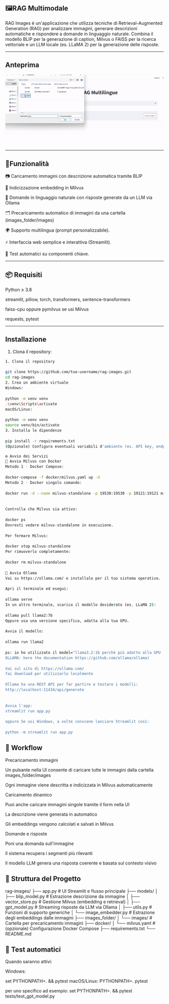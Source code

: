 ##  🖼️RAG Multimodale

RAG Images è un'applicazione che utilizza tecniche di Retrieval-Augmented Generation (RAG) per analizzare immagini, generare descrizioni automatiche e rispondere a domande in linguaggio naturale. Combina il modello BLIP per la generazione di caption, Milvus o FAISS per la ricerca vettoriale e un LLM locale (es. LLaMA 2) per la generazione delle risposte.


---

## Anteprima

![Project Demo GIF](images/gif.gif)

---

## 🚀Funzionalità
📷 Caricamento immagini con descrizione automatica tramite BLIP

🔎 Indicizzazione embedding in Milvus

💬 Domande in linguaggio naturale con risposte generate da un LLM via Ollama

🗂️ Precaricamento automatico di immagini da una cartella (images_folder/images)

🌍 Supporto multilingua (prompt personalizzabile).

⚡ Interfaccia web semplice e interattiva (Streamlit).

🧪 Test automatici su componenti chiave.

---

## 📦 Requisiti
Python ≥ 3.8

streamlit, pillow, torch, transformers, sentence-transformers

faiss-cpu oppure pymilvus se usi Milvus

requests, pytest



---

## Installazione

1. Clona il repository:

```bash
1. Clona il repository

git clone https://github.com/tuo-username/rag-images.git
cd rag-images
2. Crea un ambiente virtuale
Windows:

python -m venv venv
.\venv\Scripts\activate
macOS/Linux:

python -m venv venv
source venv/bin/activate
3. Installa le dipendenze

pip install -r requirements.txt
(Opzionale) Configura eventuali variabili d'ambiente (es. API key, endpoint personalizzati)
```


```bash
⚙️ Avvio dei Servizi
🧠 Avvia Milvus con Docker
Metodo 1 - Docker Compose:

docker-compose -f docker/milvus.yaml up -d
Metodo 2 - Docker singolo comando:

docker run -d --name milvus-standalone -p 19530:19530 -p 19121:19121 milvusdb/milvus:latest


Controlla che Milvus sia attivo:

docker ps
Dovresti vedere milvus-standalone in esecuzione.

Per fermare Milvus:

docker stop milvus-standalone
Per rimuoverlo completamente:

docker rm milvus-standalone

🧠 Avvia Ollama
Vai su https://ollama.com/ e installalo per il tuo sistema operativo.

Apri il terminale ed esegui:

ollama serve
In un altro terminale, scarica il modello desiderato (es. LLaMA 2):

ollama pull llama2:7b
Oppure usa una versione specifica, adatta alla tua GPU.

Avvia il modello:

ollama run llama2

ps: io ho utilizzato il model="llama3.2:1b perchè più adatto alla GPU
OLLAMA: here the documentation https://github.com/ollama/ollama)

Vai sul sito di https://ollama.com/
fai download per utilizzarlo localmente

Ollama ha una REST API per far partire e testare i modelli:
http://localhost:11434/api/generate


Avvia l'app:
streamlit run app.py

oppure Se usi Windows, a volte conviene lanciare Streamlit così:

python -m streamlit run app.py


```

## 🔄 Workflow
Precaricamento immagini

Un pulsante nella UI consente di caricare tutte le immagini dalla cartella images_folder/images

Ogni immagine viene descritta e indicizzata in Milvus automaticamente

Caricamento dinamico

Puoi anche caricare immagini singole tramite il form nella UI

La descrizione viene generata in automatico

Gli embeddings vengono calcolati e salvati in Milvus

Domande e risposte

Poni una domanda sull'immagine

Il sistema recupera i segmenti più rilevanti

Il modello LLM genera una risposta coerente e basata sul contesto visivo

## 🧩 Struttura del Progetto

rag-images/
├── app.py                        # UI Streamlit e flusso principale
├── models/
│   ├── blip_model.py             # Estrazione descrizione da immagine
│   ├── vector_store.py           # Gestione Milvus (embedding e retrieval)
│   ├── gpt_model.py              # Streaming risposte da LLM via Ollama
│   ├── utils.py                  # Funzioni di supporto generiche
│   └── image_embedder.py         # Estrazione degli embeddings dalle immagini
├── images_folder/
│   └── images/                   # Cartella per precaricamento immagini
├── docker/
│   └── milvus.yaml               # (opzionale) Configurazione Docker Compose
├── requirements.txt
└── README.md

## 🧪 Test automatici 
Quando saranno attivi:

Windows:


set PYTHONPATH=. && pytest
macOS/Linux:
PYTHONPATH=. pytest

per uno specifico ad esempio:
set PYTHONPATH=. && pytest tests/test_gpt_model.py